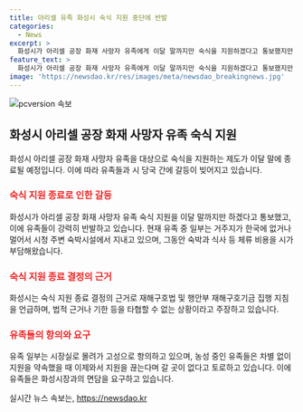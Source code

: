 ```yaml
---
title: 아리셀 유족 화성시 숙식 지원 중단에 반발
categories:
  - News
excerpt: >
  화성시가 아리셀 공장 화재 사망자 유족에게 이달 말까지만 숙식을 지원하겠다고 통보했지만 유족들이 거세게 반발하고 있다. 화성시는 지원 근거가 부족한 만큼 불가피한 조치라는 입장이다. 유족 중 일부는 거주지가 한국에 없거나 멀어서 시청 주변 숙박시설에서 지내고 있다. 시 측은 더이상 숙식 지원을 이어갈 법적 근거가 없거나 기한이 있다는 입장이다. 이에 유족들은 시장 면담을 요구하며 반발하고 있다. 화성지역 노동시민사회단체도 유가족에 대한 숙식 제공을 문제 해결 시까지 유지하라고 주장했다.
feature_text: >
  화성시가 아리셀 공장 화재 사망자 유족에게 이달 말까지만 숙식을 지원하겠다고 통보했지만 유족들이 거세게 반발하고 있다. 화성시는 지원 근거가 부족한 만큼 불가피한 조치라는 입장이다. 유족 중 일부는 거주지가 한국에 없거나 멀어서 시청 주변 숙박시설에서 지내고 있다. 시 측은 더이상 숙식 지원을 이어갈 법적 근거가 없거나 기한이 있다는 입장이다. 이에 유족들은 시장 면담을 요구하며 반발하고 있다. 화성지역 노동시민사회단체도 유가족에 대한 숙식 제공을 문제 해결 시까지 유지하라고 주장했다.
image: 'https://newsdao.kr/res/images/meta/newsdao_breakingnews.jpg'
---
```


<p><img src="https://newsdao.kr/res/images/meta/newsdao_breakingnews.jpg" alt="pcversion 속보" /></p>

<h2 data-ke-size="size26">화성시 아리셀 공장 화재 사망자 유족 숙식 지원</h2>

<p data-ke-size="size16">화성시 아리셀 공장 화재 사망자 유족을 대상으로 숙식을 지원하는 제도가 이달 말에 종료될 예정입니다. 이에 따라 유족들과 시 당국 간에 갈등이 빚어지고 있습니다.</p>

<h3><b><span style="color: #ee2323;">숙식 지원 종료로 인한 갈등</span></b></h3>

<p data-ke-size="size16">화성시가 아리셀 공장 화재 사망자 유족 숙식 지원을 이달 말까지만 하겠다고 통보했고, 이에 유족들이 강력히 반발하고 있습니다. 현재 유족 중 일부는 거주지가 한국에 없거나 멀어서 시청 주변 숙박시설에서 지내고 있으며, 그동안 숙박과 식사 등 체류 비용을 시가 부담해왔습니다.</p>

<h3><b><span style="color: #ee2323;">숙식 지원 종료 결정의 근거</span></b></h3>

<p data-ke-size="size16">화성시는 숙식 지원 종료 결정의 근거로 재해구호법 및 행안부 재해구호기금 집행 지침을 언급하며, 법적 근거나 기한 등을 타협할 수 없는 상황이라고 주장하고 있습니다.</p>

<h3><b><span style="color: #ee2323;">유족들의 항의와 요구</span></b></h3>

<p data-ke-size="size16">유족 일부는 시장실로 몰려가 고성으로 항의하고 있으며, 농성 중인 유족들은 차별 없이 지원을 약속했을 때 이제와서 지원을 끊는다며 갈 곳이 없다고 토로하고 있습니다. 이에 유족들은 화성시장과의 면담을 요구하고 있습니다.</p>
실시간 뉴스 속보는, <a href="https://newsdao.kr" rel="dofollow">https://newsdao.kr</a>


